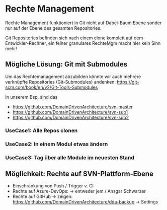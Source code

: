 # Rechte Management

Rechte Management funktioniert in Git nicht auf Dabei-Baum Ebene sonder nur auf der Ebene des gesamten Repositories. 

Git Repositories befinden sich nach einem clone komplett auf dem Entwickler-Rechner, ein feiner granulares RechteMgm macht hier kein Sinn mehr!

## Mögliche Lösung: Git mit Submodules

Um das Rechtemanagement abzubilden könnte wir auch mehrere verknüpfte Repositories (Git-Submodules) andenken: https://git-scm.com/book/en/v2/Git-Tools-Submodules

In unserem Bsp. sind das
* https://github.com/DomainDrivenArchitecture/svn-master
* https://github.com/DomainDrivenArchitecture/svn-sub1
* https://github.com/DomainDrivenArchitecture/svn-sub2

### UseCase1: Alle Repos clonen

### UseCase2: In einem Modul etwas ändern

### UseCase3: Tag über alle Module im neuesten Stand


## Möglichkeit: Rechte auf SVN-Plattform-Ebene
* Einschränkung von Push / Trigger v. CI
* Rechte auf Azure-DevOps:
  -> entweder jem / Ansgar Schwarzer
* Rechte auf GitHub 
  -> zeigen: https://github.com/DomainDrivenArchitecture/dda-backup -> Settings
